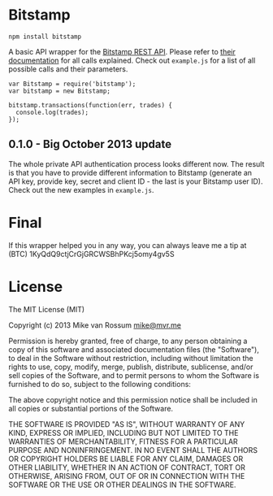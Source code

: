 # Bitstamp

    npm install bitstamp

A basic API wrapper for the [Bitstamp REST API](https://www.bitstamp.net/api/). Please refer to [their documentation](https://www.bitstamp.net/api/) for all calls explained. Check out `example.js` for a list of all possible calls and their parameters.

    var Bitstamp = require('bitstamp');
    var bitstamp = new Bitstamp;

    bitstamp.transactions(function(err, trades) {
      console.log(trades);  
    });


## 0.1.0 - Big October 2013 update

The whole private API authentication process looks different now. The result is that you have to provide different information to Bitstamp (generate an API key, provide key, secret and client ID - the last is your Bitstamp user ID). Check out the new examples in `example.js`.

# Final

If this wrapper helped you in any way, you can always leave me a tip at (BTC) 1KyQdQ9ctjCrGjGRCWSBhPKcj5omy4gv5S

# License

The MIT License (MIT)

Copyright (c) 2013 Mike van Rossum mike@mvr.me

Permission is hereby granted, free of charge, to any person obtaining a copy of this software and associated documentation files (the "Software"), to deal in the Software without restriction, including without limitation the rights to use, copy, modify, merge, publish, distribute, sublicense, and/or sell copies of the Software, and to permit persons to whom the Software is furnished to do so, subject to the following conditions:

The above copyright notice and this permission notice shall be included in all copies or substantial portions of the Software.

THE SOFTWARE IS PROVIDED "AS IS", WITHOUT WARRANTY OF ANY KIND, EXPRESS OR IMPLIED, INCLUDING BUT NOT LIMITED TO THE WARRANTIES OF MERCHANTABILITY, FITNESS FOR A PARTICULAR PURPOSE AND NONINFRINGEMENT. IN NO EVENT SHALL THE AUTHORS OR COPYRIGHT HOLDERS BE LIABLE FOR ANY CLAIM, DAMAGES OR OTHER LIABILITY, WHETHER IN AN ACTION OF CONTRACT, TORT OR OTHERWISE, ARISING FROM, OUT OF OR IN CONNECTION WITH THE SOFTWARE OR THE USE OR OTHER DEALINGS IN THE SOFTWARE.